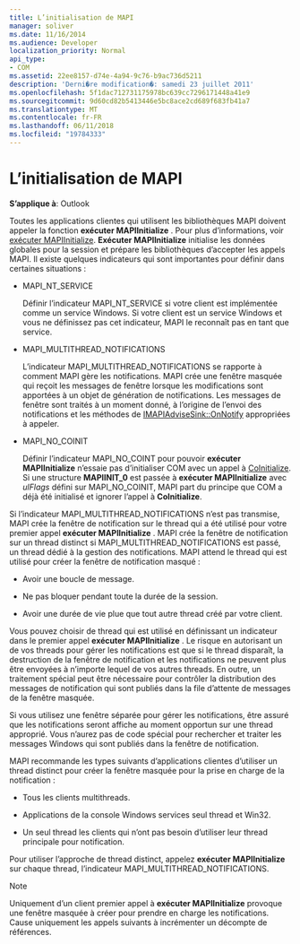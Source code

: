 ```yaml
---
title: L’initialisation de MAPI
manager: soliver
ms.date: 11/16/2014
ms.audience: Developer
localization_priority: Normal
api_type:
- COM
ms.assetid: 22ee8157-d74e-4a94-9c76-b9ac736d5211
description: 'Derni�re modification�: samedi 23 juillet 2011'
ms.openlocfilehash: 5f1dac712731175978bc639cc7296171448a41e9
ms.sourcegitcommit: 9d60cd82b5413446e5bc8ace2cd689f683fb41a7
ms.translationtype: MT
ms.contentlocale: fr-FR
ms.lasthandoff: 06/11/2018
ms.locfileid: "19784333"
---
```

# <a name="initializing-mapi"></a>L’initialisation de MAPI

  
  
**S’applique à**: Outlook 
  
Toutes les applications clientes qui utilisent les bibliothèques MAPI doivent appeler la fonction **exécuter MAPIInitialize** . Pour plus d’informations, voir [exécuter MAPIInitialize](mapiinitialize.md). **Exécuter MAPIInitialize** initialise les données globales pour la session et prépare les bibliothèques d’accepter les appels MAPI. Il existe quelques indicateurs qui sont importantes pour définir dans certaines situations : 
  
- MAPI_NT_SERVICE
    
    Définir l’indicateur MAPI_NT_SERVICE si votre client est implémentée comme un service Windows. Si votre client est un service Windows et vous ne définissez pas cet indicateur, MAPI le reconnaît pas en tant que service. 
    
- MAPI_MULTITHREAD_NOTIFICATIONS
    
    L’indicateur MAPI_MULTITHREAD_NOTIFICATIONS se rapporte à comment MAPI gère les notifications. MAPI crée une fenêtre masquée qui reçoit les messages de fenêtre lorsque les modifications sont apportées à un objet de génération de notifications. Les messages de fenêtre sont traités à un moment donné, à l’origine de l’envoi des notifications et les méthodes de [IMAPIAdviseSink::OnNotify](imapiadvisesink-onnotify.md) appropriées à appeler. 
    
- MAPI_NO_COINIT
    
    Définir l’indicateur MAPI_NO_COINT pour pouvoir **exécuter MAPIInitialize** n’essaie pas d’initialiser COM avec un appel à [CoInitialize](http://msdn.microsoft.com/en-us/library/ms886303.aspx). Si une structure **MAPIINIT_0** est passée à **exécuter MAPIInitialize** avec _ulFlags_ défini sur MAPI_NO_COINIT, MAPI part du principe que COM a déjà été initialisé et ignorer l’appel à **CoInitialize**.
    
Si l’indicateur MAPI_MULTITHREAD_NOTIFICATIONS n’est pas transmise, MAPI crée la fenêtre de notification sur le thread qui a été utilisé pour votre premier appel **exécuter MAPIInitialize** . MAPI crée la fenêtre de notification sur un thread distinct si MAPI_MULTITHREAD_NOTIFICATIONS est passé, un thread dédié à la gestion des notifications. MAPI attend le thread qui est utilisé pour créer la fenêtre de notification masqué : 
  
- Avoir une boucle de message.
    
- Ne pas bloquer pendant toute la durée de la session.
    
- Avoir une durée de vie plue que tout autre thread créé par votre client. 
    
Vous pouvez choisir de thread qui est utilisé en définissant un indicateur dans le premier appel **exécuter MAPIInitialize** . Le risque en autorisant un de vos threads pour gérer les notifications est que si le thread disparaît, la destruction de la fenêtre de notification et les notifications ne peuvent plus être envoyées à n’importe lequel de vos autres threads. En outre, un traitement spécial peut être nécessaire pour contrôler la distribution des messages de notification qui sont publiés dans la file d’attente de messages de la fenêtre masquée. 
  
Si vous utilisez une fenêtre séparée pour gérer les notifications, être assuré que les notifications seront affiche au moment opportun sur une thread approprié. Vous n’aurez pas de code spécial pour rechercher et traiter les messages Windows qui sont publiés dans la fenêtre de notification. 
  
MAPI recommande les types suivants d’applications clientes d’utiliser un thread distinct pour créer la fenêtre masquée pour la prise en charge de la notification :
  
- Tous les clients multithreads.
    
- Applications de la console Windows services seul thread et Win32.
    
- Un seul thread les clients qui n’ont pas besoin d’utiliser leur thread principale pour notification.
    
Pour utiliser l’approche de thread distinct, appelez **exécuter MAPIInitialize** sur chaque thread, l’indicateur MAPI_MULTITHREAD_NOTIFICATIONS. 
  
> [!NOTE]
> Uniquement d’un client premier appel à **exécuter MAPIInitialize** provoque une fenêtre masquée à créer pour prendre en charge les notifications. Cause uniquement les appels suivants à incrémenter un décompte de références. 
  

